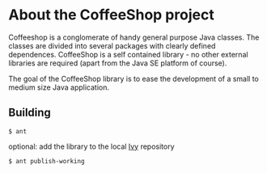 About the CoffeeShop project
============================

Coffeeshop is a conglomerate of handy general purpose Java classes. The classes are divided into several packages with clearly defined dependences. CoffeeShop is a self contained library - no other external libraries are required (apart from the Java SE platform of course).

The goal of the CoffeeShop library is to ease the development of a small to medium size Java application.

Building
--------

    $ ant
    
optional: add the library to the local [Ivy](https://ant.apache.org/ivy/) repository

    $ ant publish-working

